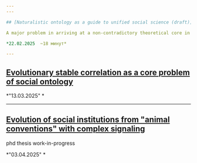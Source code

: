 ```yaml
---
---

## [Naturalistic ontology as a guide to unified social science (draft)](disser_test)

A major problem in arriving at a non-contradictory theoretical core in sociology is the *lack of ontological constraints on concepts*. It implies insufficient empirical data substantiation, as well as a lack of commitment criteria for evaluating whether a concept is adequately substantiated or not.

*22.02.2025  ~18 минут*

---
```


## [Evolutionary stable correlation as a core problem of social ontology](correlation-evolution)



*"13.03.2025" *

---

## [Evolution of social institutions from "animal conventions" with complex signaling](phd-draft)

phd thesis work-in-progress

*"03.04.2025" *

